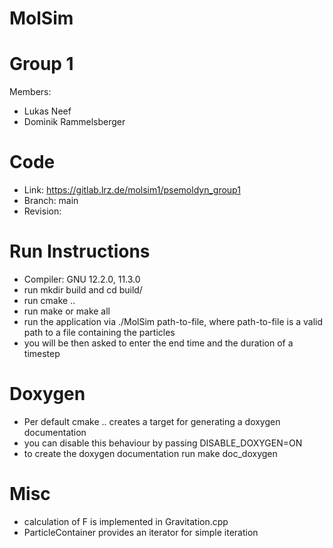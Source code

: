MolSim
===

# Group 1 #
Members:
* Lukas Neef
* Dominik Rammelsberger

# Code #
* Link: https://gitlab.lrz.de/molsim1/psemoldyn_group1
* Branch: main
* Revision: 

# Run Instructions #
* Compiler: GNU 12.2.0, 11.3.0
* run mkdir build and cd build/
* run cmake ..
* run make or make all
* run the application via ./MolSim path-to-file, where path-to-file is a valid path to a file containing the particles
* you will be then asked to enter the end time and the duration of a timestep

# Doxygen #
* Per default cmake .. creates a target for generating a doxygen documentation
* you can disable this behaviour by passing DISABLE\_DOXYGEN=ON
* to create the doxygen documentation run make doc\_doxygen

# Misc #
* calculation of F is implemented in Gravitation.cpp
* ParticleContainer provides an iterator for simple iteration
